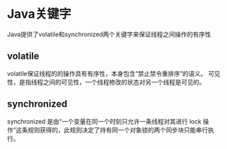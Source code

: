# Java关键字
Java提供了volatile和synchronized两个关键字来保证线程之间操作的有序性

## volatile
volatile保证线程的的操作具有有序性，本身包含“禁止禁令重排序”的语义。
可见性，是指线程之间的可见性，一个线程修改的状态对另一个线程是可见的。

## synchronized
synchronized 是由“一个变量在同一个时刻只允许一条线程对其进行 lock 操作”这条规则获得的，此规则决定了持有同一个对象锁的两个同步块只能串行执行。
